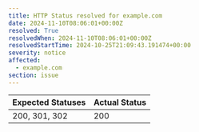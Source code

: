 ```yaml
---
title: HTTP Status resolved for example.com
date: 2024-11-10T08:06:01+00:00Z
resolved: True
resolvedWhen: 2024-11-10T08:06:01+00:00Z
resolvedStartTime: 2024-10-25T21:09:43.191474+00:00
severity: notice
affected:
  - example.com
section: issue
---
```


| Expected Statuses | Actual Status  |
|-------------------|----------------|
| 200, 301, 302 | 200 |
